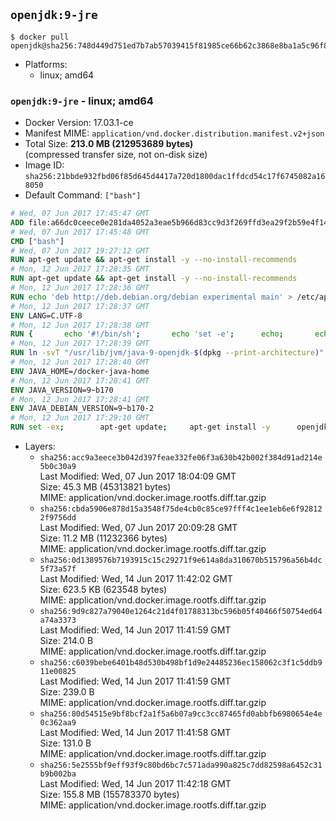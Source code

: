## `openjdk:9-jre`

```console
$ docker pull openjdk@sha256:748d449d751ed7b7ab57039415f81985ce66b62c3868e8ba1a5c96f8b8a37fc9
```

-	Platforms:
	-	linux; amd64

### `openjdk:9-jre` - linux; amd64

-	Docker Version: 17.03.1-ce
-	Manifest MIME: `application/vnd.docker.distribution.manifest.v2+json`
-	Total Size: **213.0 MB (212953689 bytes)**  
	(compressed transfer size, not on-disk size)
-	Image ID: `sha256:21bbde932fbd06f85d645d4417a720d1800dac1ffdcd54c17f6745082a168050`
-	Default Command: `["bash"]`

```dockerfile
# Wed, 07 Jun 2017 17:45:47 GMT
ADD file:a66dc0ceece0e281da4052a3eae5b966d83cc9d3f269ffd3ea29f2b59e4f1463 in / 
# Wed, 07 Jun 2017 17:45:48 GMT
CMD ["bash"]
# Wed, 07 Jun 2017 19:27:12 GMT
RUN apt-get update && apt-get install -y --no-install-recommends 		ca-certificates 		curl 		wget 	&& rm -rf /var/lib/apt/lists/*
# Mon, 12 Jun 2017 17:28:35 GMT
RUN apt-get update && apt-get install -y --no-install-recommends 		bzip2 		unzip 		xz-utils 	&& rm -rf /var/lib/apt/lists/*
# Mon, 12 Jun 2017 17:28:36 GMT
RUN echo 'deb http://deb.debian.org/debian experimental main' > /etc/apt/sources.list.d/experimental.list
# Mon, 12 Jun 2017 17:28:37 GMT
ENV LANG=C.UTF-8
# Mon, 12 Jun 2017 17:28:38 GMT
RUN { 		echo '#!/bin/sh'; 		echo 'set -e'; 		echo; 		echo 'dirname "$(dirname "$(readlink -f "$(which javac || which java)")")"'; 	} > /usr/local/bin/docker-java-home 	&& chmod +x /usr/local/bin/docker-java-home
# Mon, 12 Jun 2017 17:28:39 GMT
RUN ln -svT "/usr/lib/jvm/java-9-openjdk-$(dpkg --print-architecture)" /docker-java-home
# Mon, 12 Jun 2017 17:28:40 GMT
ENV JAVA_HOME=/docker-java-home
# Mon, 12 Jun 2017 17:28:41 GMT
ENV JAVA_VERSION=9~b170
# Mon, 12 Jun 2017 17:28:41 GMT
ENV JAVA_DEBIAN_VERSION=9~b170-2
# Mon, 12 Jun 2017 17:29:10 GMT
RUN set -ex; 		apt-get update; 	apt-get install -y 		openjdk-9-jre-headless="$JAVA_DEBIAN_VERSION" 	; 	rm -rf /var/lib/apt/lists/*; 		[ "$(readlink -f "$JAVA_HOME")" = "$(docker-java-home)" ]; 		update-alternatives --get-selections | awk -v home="$(readlink -f "$JAVA_HOME")" 'index($3, home) == 1 { $2 = "manual"; print | "update-alternatives --set-selections" }'; 	update-alternatives --query java | grep -q 'Status: manual'
```

-	Layers:
	-	`sha256:acc9a3eece3b042d397feae332fe06f3a630b42b002f384d91ad214e5b0c30a9`  
		Last Modified: Wed, 07 Jun 2017 18:04:09 GMT  
		Size: 45.3 MB (45313821 bytes)  
		MIME: application/vnd.docker.image.rootfs.diff.tar.gzip
	-	`sha256:cbda5906e878d15a3548f75de4cb0c85ce97fff4c1ee1eb6e6f928122f9756dd`  
		Last Modified: Wed, 07 Jun 2017 20:09:28 GMT  
		Size: 11.2 MB (11232366 bytes)  
		MIME: application/vnd.docker.image.rootfs.diff.tar.gzip
	-	`sha256:0d1389576b7193915c15c29271f9e614a8da310670b515796a56b4dc5f73a57f`  
		Last Modified: Wed, 14 Jun 2017 11:42:02 GMT  
		Size: 623.5 KB (623548 bytes)  
		MIME: application/vnd.docker.image.rootfs.diff.tar.gzip
	-	`sha256:9d9c827a79040e1264c21d4f01788313bc596b05f40466f50754ed64a74a3373`  
		Last Modified: Wed, 14 Jun 2017 11:41:59 GMT  
		Size: 214.0 B  
		MIME: application/vnd.docker.image.rootfs.diff.tar.gzip
	-	`sha256:c6039bebe6401b48d530b498bf1d9e24485236ec158062c3f1c5ddb911e00825`  
		Last Modified: Wed, 14 Jun 2017 11:41:59 GMT  
		Size: 239.0 B  
		MIME: application/vnd.docker.image.rootfs.diff.tar.gzip
	-	`sha256:80d54515e9bf8bcf2a1f5a6b07a9cc3cc87465fd0abbfb6980654e4e0c362aa9`  
		Last Modified: Wed, 14 Jun 2017 11:41:58 GMT  
		Size: 131.0 B  
		MIME: application/vnd.docker.image.rootfs.diff.tar.gzip
	-	`sha256:5e2555bf9eff93f9c80bd6bc7c571ada990a825c7dd82598a6452c31b9b002ba`  
		Last Modified: Wed, 14 Jun 2017 11:42:18 GMT  
		Size: 155.8 MB (155783370 bytes)  
		MIME: application/vnd.docker.image.rootfs.diff.tar.gzip
